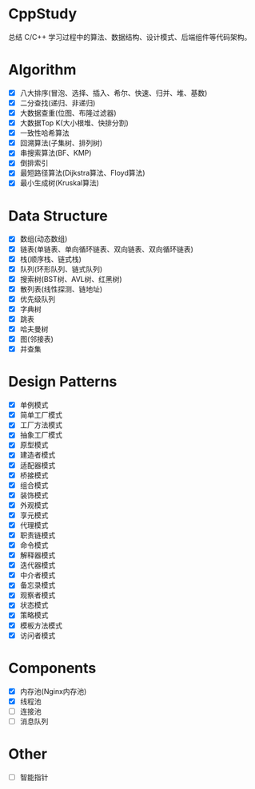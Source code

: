 # CppStudy

总结 C/C++ 学习过程中的算法、数据结构、设计模式、后端组件等代码架构。

# Algorithm

- [x] 八大排序(冒泡、选择、插入、希尔、快速、归并、堆、基数)
- [x] 二分查找(递归、非递归)
- [x] 大数据查重(位图、布隆过滤器)
- [x] 大数据Top K(大小根堆、快排分割)
- [x] 一致性哈希算法
- [x] 回溯算法(子集树、排列树)
- [x] 串搜索算法(BF、KMP)
- [x] 倒排索引
- [x] 最短路径算法(Dijkstra算法、Floyd算法)
- [x] 最小生成树(Kruskal算法)

# Data Structure

- [x] 数组(动态数组)
- [x] 链表(单链表、单向循环链表、双向链表、双向循环链表)
- [x] 栈(顺序栈、链式栈)
- [x] 队列(环形队列、链式队列)
- [x] 搜索树(BST树、AVL树、红黑树)
- [x] 散列表(线性探测、链地址)
- [x] 优先级队列
- [x] 字典树
- [x] 跳表
- [x] 哈夫曼树
- [x] 图(邻接表)
- [x] 并查集

# Design Patterns

- [x] 单例模式
- [x] 简单工厂模式
- [x] 工厂方法模式
- [x] 抽象工厂模式
- [x] 原型模式
- [x] 建造者模式
- [x] 适配器模式
- [x] 桥接模式
- [x] 组合模式
- [x] 装饰模式
- [x] 外观模式
- [x] 享元模式
- [x] 代理模式
- [x] 职责链模式
- [x] 命令模式
- [x] 解释器模式
- [x] 迭代器模式
- [x] 中介者模式
- [x] 备忘录模式
- [x] 观察者模式
- [x] 状态模式
- [x] 策略模式
- [x] 模板方法模式
- [x] 访问者模式

# Components

- [x] 内存池(Nginx内存池)
- [x] 线程池
- [ ] 连接池
- [ ] 消息队列

# Other

- [ ] 智能指针 
